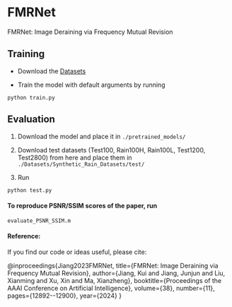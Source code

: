 # FMRNet
FMRNet: Image Deraining via Frequency Mutual Revision 

## Training
- Download the [Datasets](Datasets/README.md)

- Train the model with default arguments by running

```
python train.py
```


## Evaluation

1. Download the model and place it in `./pretrained_models/`

2. Download test datasets (Test100, Rain100H, Rain100L, Test1200, Test2800) from here and place them in `./Datasets/Synthetic_Rain_Datasets/test/`

3. Run
```
python test.py
```

#### To reproduce PSNR/SSIM scores of the paper, run
```
evaluate_PSNR_SSIM.m 
```

#### Reference:
If you find our code or ideas useful, please cite:

@inproceedings{Jiang2023FMRNet,
  title={FMRNet: Image Deraining via Frequency Mutual Revision},
  author={Jiang, Kui and Jiang, Junjun and Liu, Xianming and Xu, Xin and Ma, Xianzheng},
  booktitle={Proceedings of the AAAI Conference on Artificial Intelligence},
  volume={38},
  number={11},
  pages={12892--12900},
  year={2024}
}
